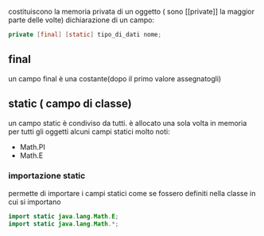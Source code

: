 costituiscono la memoria privata di un oggetto ( sono [[private]] la maggior parte delle volte)
dichiarazione di un campo:
```java
private [final] [static] tipo_di_dati nome;
```
## final
un campo final è una costante(dopo il primo valore assegnatogli)
## static ( campo di classe)
un campo static è condiviso da tutti. è allocato una sola volta in memoria per tutti gli oggetti alcuni campi statici molto noti: 
- Math.PI
- Math.E
### importazione static
permette di importare i campi statici come se fossero definiti nella classe in cui si importano
```java
import static java.lang.Math.E;
import static java.lang.Math.*;
```